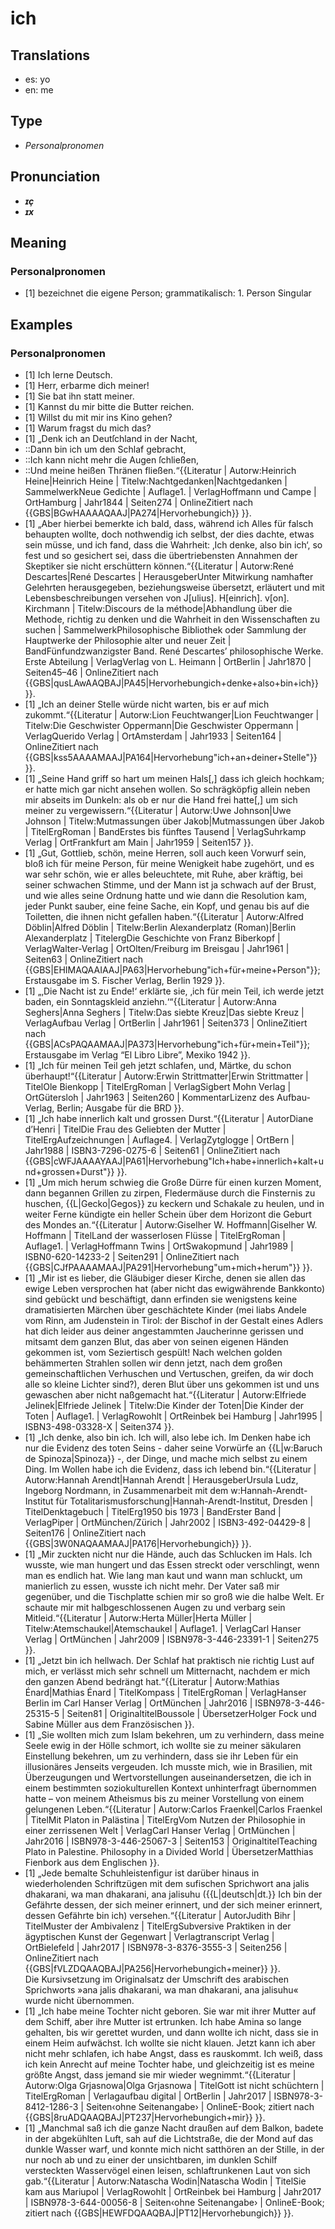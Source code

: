 # ich
## Translations
- es: yo
- en: me
## Type
- _Personalpronomen_
## Pronunciation
- **_ɪç_**
- **_ɪx_**
## Meaning
### Personalpronomen
- [1] bezeichnet die eigene Person; grammatikalisch: 1. Person Singular
## Examples
### Personalpronomen
- [1] Ich lerne Deutsch.
- [1] Herr, erbarme dich meiner!
- [1] Sie bat ihn statt meiner.
- [1] Kannst du mir bitte die Butter reichen.
- [1] Willst du mit mir ins Kino gehen?
- [1] Warum fragst du mich das?
- [1] „Denk ich an Deutſchland in der Nacht,
- ::Dann bin ich um den Schlaf gebracht,
- ::Ich kann nicht mehr die Augen ſchließen,
- ::Und meine heißen Thränen fließen.“<ref>{{Literatur | Autorw:Heinrich Heine|Heinrich Heine | Titelw:Nachtgedanken|Nachtgedanken | SammelwerkNeue Gedichte | Auflage1. | VerlagHoffmann und Campe | OrtHamburg | Jahr1844 | Seiten274 | OnlineZitiert nach {{GBS|BGwHAAAAQAAJ|PA274|Hervorhebungich}} }}.</ref>
- [1] „Aber hierbei bemerkte ich bald, dass, während ich Alles für falsch behaupten wollte, doch nothwendig ich selbst, der dies dachte, etwas sein müsse, und ich fand, dass die Wahrheit: ‚Ich denke, also bin ich‘, so fest und so gesichert sei, dass die übertriebensten Annahmen der Skeptiker sie nicht erschüttern können.“<ref>{{Literatur | Autorw:René Descartes|René Descartes | HerausgeberUnter Mitwirkung namhafter Gelehrten herausgegeben, beziehungsweise übersetzt, erläutert und mit Lebensbeschreibungen versehen von J[ulius]. H[einrich]. v[on]. Kirchmann | Titelw:Discours de la méthode|Abhandlung über die Methode, richtig zu denken und die Wahrheit in den Wissenschaften zu suchen | SammelwerkPhilosophische Bibliothek oder Sammlung der Hauptwerke der Philosophie alter und neuer Zeit | BandFünfundzwanzigster Band. René Descartes’ philosophische Werke. Erste Abteilung | VerlagVerlag von L. Heimann | OrtBerlin | Jahr1870 | Seiten45–46 | OnlineZitiert nach {{GBS|qusLAwAAQBAJ|PA45|Hervorhebungich+denke+also+bin+ich}} }}.</ref>
- [1] „Ich an deiner Stelle würde nicht warten, bis er auf mich zukommt.“<ref>{{Literatur | Autorw:Lion Feuchtwanger|Lion Feuchtwanger | Titelw:Die Geschwister Oppermann|Die Geschwister Oppermann | VerlagQuerido Verlag | OrtAmsterdam | Jahr1933 | Seiten164 | OnlineZitiert nach {{GBS|kss5AAAAMAAJ|PA164|Hervorhebung"ich+an+deiner+Stelle"}} }}.</ref>
- [1] „Seine Hand griff so hart um meinen Hals[,] dass ich gleich hochkam; er hatte mich gar nicht ansehen wollen. So schrägköpfig allein neben mir abseits im Dunkeln: als ob er nur die Hand frei hatte[,] um sich meiner zu vergewissern.“<ref>{{Literatur | Autorw:Uwe Johnson|Uwe Johnson | Titelw:Mutmassungen über Jakob|Mutmassungen über Jakob | TitelErgRoman | BandErstes bis fünftes Tausend | VerlagSuhrkamp Verlag | OrtFrankfurt am Main | Jahr1959 | Seiten157 }}.</ref>
- [1] „Gut, Gottlieb, schön, meine Herren, soll auch keen Vorwurf sein, bloß ich für meine Person, für meine Wenigkeit habe zugehört, und es war sehr schön, wie er alles beleuchtete, mit Ruhe, aber kräftig, bei seiner schwachen Stimme, und der Mann ist ja schwach auf der Brust, und wie alles seine Ordnung hatte und wie dann die Resolution kam, jeder Punkt sauber, eine feine Sache, ein Kopf, und genau bis auf die Toiletten, die ihnen nicht gefallen haben.“<ref>{{Literatur | Autorw:Alfred Döblin|Alfred Döblin | Titelw:Berlin Alexanderplatz (Roman)|Berlin Alexanderplatz | TitelergDie Geschichte von Franz Biberkopf | VerlagWalter-Verlag | OrtOlten/Freiburg im Breisgau | Jahr1961 | Seiten63 | OnlineZitiert nach {{GBS|EHIMAQAAIAAJ|PA63|Hervorhebung"ich+für+meine+Person"}}; Erstausgabe im S. Fischer Verlag, Berlin 1929 }}.</ref>
- [1] „‚Die Nacht ist zu Ende!‘ erklärte sie, ‚ich für mein Teil, ich werde jetzt baden, ein Sonntagskleid anziehn.‘“<ref>{{Literatur | Autorw:Anna Seghers|Anna Seghers | Titelw:Das siebte Kreuz|Das siebte Kreuz | VerlagAufbau Verlag | OrtBerlin | Jahr1961 | Seiten373 | OnlineZitiert nach {{GBS|ACsPAQAAMAAJ|PA373|Hervorhebung"ich+für+mein+Teil"}}; Erstausgabe im Verlag “El Libro Libre”, Mexiko 1942 }}.</ref>
- [1] „Ich für meinen Teil geh jetzt schlafen, und, Märtke, du schon überhaupt!“<ref>{{Literatur | Autorw:Erwin Strittmatter|Erwin Strittmatter | TitelOle Bienkopp | TitelErgRoman | VerlagSigbert Mohn Verlag | OrtGütersloh | Jahr1963 | Seiten260 | KommentarLizenz des Aufbau-Verlag, Berlin; Ausgabe für die BRD }}.</ref>
- [1] „Ich habe innerlich kalt und grossen Durst.“<ref>{{Literatur | AutorDiane d’Henri | TitelDie Frau des Geliebten der Mutter | TitelErgAufzeichnungen | Auflage4. | VerlagZytglogge | OrtBern | Jahr1988 | ISBN3-7296-0275-6 | Seiten61 | OnlineZitiert nach {{GBS|cWFJAAAAYAAJ|PA61|Hervorhebung"Ich+habe+innerlich+kalt+und+grossen+Durst"}} }}.</ref>
- [1] „Um mich herum schwieg die Große Dürre für einen kurzen Moment, dann begannen Grillen zu zirpen, Fledermäuse durch die Finsternis zu huschen, {{L|Gecko|Gegos}} zu keckern und Schakale zu heulen, und in weiter Ferne kündigte ein heller Schein über dem Horizont die Geburt des Mondes an.“<ref>{{Literatur | Autorw:Giselher W. Hoffmann|Giselher W. Hoffmann | TitelLand der wasserlosen Flüsse | TitelErgRoman | Auflage1. | VerlagHoffmann Twins | OrtSwakopmund | Jahr1989 | ISBN0-620-14233-2 | Seiten291 | OnlineZitiert nach {{GBS|CJfPAAAAMAAJ|PA291|Hervorhebung"um+mich+herum"}} }}.</ref>
- [1] „Mir ist es lieber, die Gläubiger dieser Kirche, denen sie allen das ewige Leben versprochen hat (aber nicht das ewigwährende Bankkonto) sind gebückt und beschäftigt, dann erfinden sie wenigstens keine dramatisierten Märchen über geschächtete Kinder (mei liabs Andele vom Rinn, am Judenstein in Tirol: der Bischof in der Gestalt eines Adlers hat dich leider aus deiner angestammten Jaucherinne gerissen und mitsamt dem ganzen Blut, das aber von seinen eigenen Händen gekommen ist, vom Seziertisch gespült! Nach welchen golden behämmerten Strahlen sollen wir denn jetzt, nach dem großen gemeinschaftlichen Verhuschen und Vertuschen, greifen, da wir doch alle so kleine Lichter sind?), deren Blut über uns gekommen ist und uns gewaschen aber nicht naßgemacht hat.“<ref>{{Literatur | Autorw:Elfriede Jelinek|Elfriede Jelinek | Titelw:Die Kinder der Toten|Die Kinder der Toten | Auflage1. | VerlagRowohlt | OrtReinbek bei Hamburg | Jahr1995 | ISBN3-498-03328-X | Seiten374 }}.</ref>
- [1] „Ich denke, also bin ich. Ich will, also lebe ich. Im Denken habe ich nur die Evidenz des toten Seins - daher seine Vorwürfe an {{L|w:Baruch de Spinoza|Spinoza}} -, der Dinge, und mache mich selbst zu einem Ding. Im Wollen habe ich die Evidenz, dass ich lebend bin.“<ref>{{Literatur | Autorw:Hannah Arendt|Hannah Arendt | HerausgeberUrsula Ludz, ‎Ingeborg Nordmann, in Zusammenarbeit mit dem w:Hannah-Arendt-Institut für Totalitarismusforschung|Hannah-Arendt-Institut, Dresden | TitelDenktagebuch | TitelErg1950 bis 1973 | BandErster Band | VerlagPiper | OrtMünchen/Zürich | Jahr2002 | ISBN3-492-04429-8 | Seiten176 | OnlineZitiert nach {{GBS|3W0NAQAAMAAJ|PA176|Hervorhebungich}} }}.</ref>
- [1] „Mir zuckten nicht nur die Hände, auch das Schlucken im Hals. Ich wusste, wie man hungert und das Essen streckt oder verschlingt, wenn man es endlich hat. Wie lang man kaut und wann man schluckt, um manierlich zu essen, wusste ich nicht mehr. Der Vater saß mir gegenüber, und die Tischplatte schien mir so groß wie die halbe Welt. Er schaute mir mit halbgeschlossenen Augen zu und verbarg sein Mitleid.“<ref>{{Literatur | Autorw:Herta Müller|Herta Müller | Titelw:Atemschaukel|Atemschaukel | Auflage1. | VerlagCarl Hanser Verlag | OrtMünchen | Jahr2009 | ISBN978-3-446-23391-1 | Seiten275 }}.</ref>
- [1] „Jetzt bin ich hellwach. Der Schlaf hat praktisch nie richtig Lust auf mich, er verlässt mich sehr schnell um Mitternacht, nachdem er mich den ganzen Abend bedrängt hat.“<ref>{{Literatur | Autorw:Mathias Énard|Mathias Énard | TitelKompass | TitelErgRoman | VerlagHanser Berlin im Carl Hanser Verlag | OrtMünchen | Jahr2016 | ISBN978-3-446-25315-5 | Seiten81 | OriginaltitelBoussole | ÜbersetzerHolger Fock und Sabine Müller aus dem Französischen }}.</ref>
- [1] „Sie wollten mich zum Islam bekehren, um zu verhindern, dass meine Seele ewig in der Hölle schmort, ich wollte sie zu meiner säkularen Einstellung bekehren, um zu verhindern, dass sie ihr Leben für ein illusionäres Jenseits vergeuden. Ich musste mich, wie in Brasilien, mit Überzeugungen und Wertvorstellungen auseinandersetzen, die ich in einem bestimmten soziokulturellen Kontext unhinterfragt übernommen hatte – von meinem Atheismus bis zu meiner Vorstellung von einem gelungenen Leben.“<ref>{{Literatur | Autorw:Carlos Fraenkel|Carlos Fraenkel | TitelMit Platon in Palästina | TitelErgVom Nutzen der Philosophie in einer zerrissenen Welt | VerlagCarl Hanser Verlag | OrtMünchen | Jahr2016 | ISBN978-3-446-25067-3 | Seiten153 | OriginaltitelTeaching Plato in Palestine. Philosophy in a Divided World | ÜbersetzerMatthias Fienbork aus dem Englischen }}.</ref>
- [1] „Jede bemalte Schuhleistenfigur ist darüber hinaus in wiederholenden Schriftzügen mit dem sufischen Sprichwort ana jalis dhakarani, wa man dhakarani, ana jalisuhu ({{L|deutsch|dt.}} Ich bin der Gefährte dessen, der sich meiner erinnert, und der sich meiner erinnert, dessen Gefährte bin ich) versehen.“<ref>{{Literatur | AutorJudith Bihr | TitelMuster der Ambivalenz | TitelErgSubversive Praktiken in der ägyptischen Kunst der Gegenwart | Verlagtranscript Verlag | OrtBielefeld | Jahr2017 | ISBN978-3-8376-3555-3 | Seiten256 | OnlineZitiert nach {{GBS|fVLZDQAAQBAJ|PA256|Hervorhebungich+meiner}} }}.<br />Die Kursivsetzung im Originalsatz der Umschrift des arabischen Sprichworts »ana jalis dhakarani, wa man dhakarani, ana jalisuhu« wurde nicht übernommen.</ref>
- [1] „Ich habe meine Tochter nicht geboren. Sie war mit ihrer Mutter auf dem Schiff, aber ihre Mutter ist ertrunken. Ich habe Amina so lange gehalten, bis wir gerettet wurden, und dann wollte ich nicht, dass sie in einem Heim aufwächst. Ich wollte sie nicht klauen. Jetzt kann ich aber nicht mehr schlafen, ich habe Angst, dass es rauskommt. Ich weiß, dass ich kein Anrecht auf meine Tochter habe, und gleichzeitig ist es meine größte Angst, dass jemand sie mir wieder wegnimmt.“<ref>{{Literatur | Autorw:Olga Grjasnowa|Olga Grjasnowa | TitelGott ist nicht schüchtern | TitelErgRoman | Verlagaufbau digital | OrtBerlin | Jahr2017 | ISBN978-3-8412-1286-3 | Seiten‹ohne Seitenangabe› | OnlineE-Book; zitiert nach {{GBS|8ruADQAAQBAJ|PT237|Hervorhebungich+mir}} }}.</ref>
- [1] „Manchmal saß ich die ganze Nacht draußen auf dem Balkon, badete in der abgekühlten Luft, sah auf die Lichtstraße, die der Mond auf das dunkle Wasser warf, und konnte mich nicht satthören an der Stille, in der nur noch ab und zu einer der unsichtbaren, im dunklen Schilf versteckten Wasservögel einen leisen, schlaftrunkenen Laut von sich gab.“<ref>{{Literatur | Autorw:Natascha Wodin|Natascha Wodin | TitelSie kam aus Mariupol | VerlagRowohlt | OrtReinbek bei Hamburg | Jahr2017 | ISBN978-3-644-00056-8 | Seiten‹ohne Seitenangabe› | OnlineE-Book; zitiert nach {{GBS|HEWFDQAAQBAJ|PT12|Hervorhebungich}} }}.</ref>
